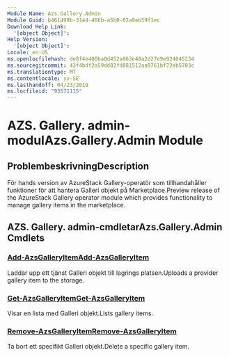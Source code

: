 ```yaml
---
Module Name: Azs.Gallery.Admin
Module Guid: b461499b-3144-466b-a5b0-02a9eb59f1ec
Download Help Link:
  '[object Object]': 
Help Version:
  '[object Object]': 
Locale: en-US
ms.openlocfilehash: de8f4e400ba0d452a863e48a2d27e9e924045234
ms.sourcegitcommit: 43f4bdf2a59dd82fd881512aa9761bf72eb5703c
ms.translationtype: MT
ms.contentlocale: sv-SE
ms.lasthandoff: 04/23/2019
ms.locfileid: "93571115"
---
```

# <span data-ttu-id="ffb87-101">AZS. Gallery. admin-modul</span><span class="sxs-lookup"><span data-stu-id="ffb87-101">Azs.Gallery.Admin Module</span></span>
## <span data-ttu-id="ffb87-102">Problembeskrivning</span><span class="sxs-lookup"><span data-stu-id="ffb87-102">Description</span></span>
<span data-ttu-id="ffb87-103">För hands version av AzureStack Gallery-operatör som tillhandahåller funktioner för att hantera Galleri objekt på Marketplace.</span><span class="sxs-lookup"><span data-stu-id="ffb87-103">Preview release of the AzureStack Gallery operator module which provides functionality to manage gallery items in the marketplace.</span></span>

## <span data-ttu-id="ffb87-104">AZS. Gallery. admin-cmdletar</span><span class="sxs-lookup"><span data-stu-id="ffb87-104">Azs.Gallery.Admin Cmdlets</span></span>
### [<span data-ttu-id="ffb87-105">Add-AzsGalleryItem</span><span class="sxs-lookup"><span data-stu-id="ffb87-105">Add-AzsGalleryItem</span></span>](Add-AzsGalleryItem.md)
<span data-ttu-id="ffb87-106">Laddar upp ett tjänst Galleri objekt till lagrings platsen.</span><span class="sxs-lookup"><span data-stu-id="ffb87-106">Uploads a provider gallery item to the storage.</span></span>

### [<span data-ttu-id="ffb87-107">Get-AzsGalleryItem</span><span class="sxs-lookup"><span data-stu-id="ffb87-107">Get-AzsGalleryItem</span></span>](Get-AzsGalleryItem.md)
<span data-ttu-id="ffb87-108">Visar en lista med Galleri objekt.</span><span class="sxs-lookup"><span data-stu-id="ffb87-108">Lists gallery items.</span></span>

### [<span data-ttu-id="ffb87-109">Remove-AzsGalleryItem</span><span class="sxs-lookup"><span data-stu-id="ffb87-109">Remove-AzsGalleryItem</span></span>](Remove-AzsGalleryItem.md)
<span data-ttu-id="ffb87-110">Ta bort ett specifikt Galleri objekt.</span><span class="sxs-lookup"><span data-stu-id="ffb87-110">Delete a specific gallery item.</span></span>

